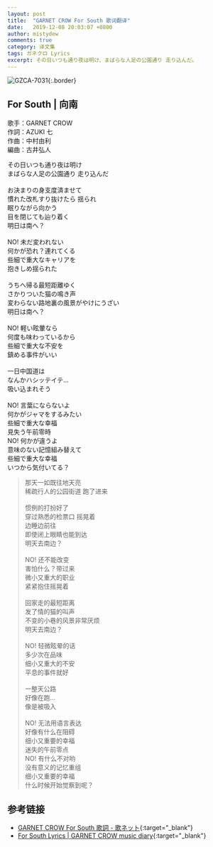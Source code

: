 ```yaml
---
layout: post
title:  "GARNET CROW For South 歌词翻译"
date:   2019-12-08 20:03:07 +0800
author: mistydew
comments: true
category: 译文集
tags: ガネクロ Lyrics
excerpt: その日いつも通り夜は明け、まばらな人足の公園通り 走り込んだ。
---
```

![GZCA-7031](https://crowsub.github.io/assets/images/discography/single/GZCA-7031.jpg){:.border}

## For South | 向南

歌手：GARNET CROW<br>
作詞：AZUKI 七<br>
作曲：中村由利<br>
編曲：古井弘人

<div class="lyric-original">
<p>
その日いつも通り夜は明け<br>
まばらな人足の公園通り 走り込んだ<br>
<br>
お決まりの身支度済ませて<br>
慣れた改札すり抜けたら 揺られ<br>
眠りながら向かう<br>
目を閉じても辿り着く<br>
明日は南へ？<br>
<br>
NO! 未だ変われない<br>
何かが恐れ？連れてくる<br>
些細で重大なキャリアを<br>
抱きしめ揺られた<br>
<br>
うちへ帰る最短距離ゆく<br>
さかりついた猫の鳴き声<br>
変わらない路地裏の風景がやけにうざい<br>
明日は南へ？<br>
<br>
NO! 軽い眩暈なら<br>
何度も味わっているから<br>
些細で重大な不安を<br>
鎮める事件がいい<br>
<br>
一日中国道は<br>
なんかハシッテイテ…<br>
吸い込まれそう<br>
<br>
NO! 言葉にならないよ<br>
何かがジャマをするみたい<br>
些細で重大な幸福<br>
見失う午前零時<br>
NO! 何かが違うよ<br>
意味のない記憶組み替えて<br>
些細で重大な幸福<br>
いつから気付いてる？
</p>
</div>

<div class="lyric-translation">
<blockquote>
那天一如既往地天亮<br>
稀疏行人的公园街道 跑了进来<br>
<br>
惯例的打扮好了<br>
穿过熟悉的检票口 摇晃着<br>
边睡边前往<br>
即使闭上眼睛也能到达<br>
明天去南边？<br>
<br>
NO! 还不能改变<br>
害怕什么？带过来<br>
微小又重大的职业<br>
紧紧抱住摇晃着<br>
<br>
回家走的最短距离<br>
发了情的猫的叫声<br>
不变的小巷的风景非常厌烦<br>
明天去南边？<br>
<br>
NO! 轻微眩晕的话<br>
多少次在品味<br>
细小又重大的不安<br>
平息的事件就好<br>
<br>
一整天公路<br>
好像在跑…<br>
像是被吸入<br>
<br>
NO! 无法用语言表达<br>
好像有什么在阻碍<br>
细小又重要的幸福<br>
迷失的午前零点<br>
NO! 有什么不对哟<br>
没有意义的记忆重组<br>
细小又重要的幸福<br>
什么时候开始觉察到呢？
</blockquote>
</div>

## 参考链接

* [GARNET CROW For South 歌詞 - 歌ネット](https://www.uta-net.com/song/20151){:target="_blank"}
* [For South Lyrics \| GARNET CROW music diary](https://crowsub.github.io/lyrics/original/For%20South.html){:target="_blank"}
